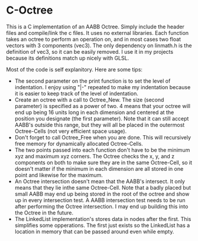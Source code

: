 # C-Octree
This is a C implementation of an AABB Octree. Simply include the header files and compile/link the c files. It uses no external libraries. Each function takes an octree to perform an operation on, and in most cases two float vectors with 3 components (vec3). The only dependency on linmath.h is the definition of vec3, so it can be easily removed. I use it in my projects because its definitions match up nicely with GLSL.

Most of the code is self explanitory. Here are some tips:

- The second parameter on the print function is to set the level of indentation. I enjoy using "|-" repeated to make my indentation because it is easier to keep track of the level of indentation.
- Create an octree with a call to Octree_New. The size (second parameter) is specified as a power of two. 4 means that your octree will end up being 16 units long in each dimension and centered at the position you designate (the first parameter). Note that it can still accept AABB's outside this range, but they will all be placed in the outermost Octree-Cells (not very efficient space usage).
- Don't forget to call Octree_Free when you are done. This will recursively free memory for dynamically allocated Octree-Cells.
- The two points passed into each function don't have to be the minimum xyz and maximum xyz corners. The Octree checks the x, y, and z components on both to make sure they are in the same Octree-Cell, so it doesn't matter if the minimum in each dimension are all stored in one point and likewise for the maximum.
- An Octree intersection doesn't mean that the AABB's intersect. It only means that they lie inthe same Octree-Cell. Note that a badly placed but small AABB may end up being stored in the root of the octree and show up in every intersection test. A AABB intersection test needs to be run after performing the Octree intersection. I may end up building this into the Octree in the future.
- The LinkedList implementation's stores data in nodes after the first. This simplifies some opperations. The first just exists so the LinkedList has a location in memory that can be passed around even while empty.

